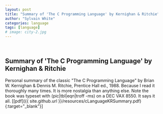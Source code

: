 ```yaml
---
layout: post
title: "Summary of 'The C Programming Language' by Kernighan & Ritchie"
author: "Sylvain White"
categories: language
tags: [language]
# image: city-2.jpg
---
```

<br/>

## Summary of 'The C Programming Language' by Kernighan & Ritchie

Personal summary of the classic "The C Programming Language" by Brian W. Kernighan & Dennis M. Ritchie, Prentice Hall ed., 1988. Because I read it thoroughly many times. It is more nostalgia than anything else. Note the book was typeset with (pic|tbl|eqn|troff -ms) on a DEC VAX 8550. It says it all.
[[pdf]({{ site.github.url }}/resources/cLanguageKRSummary.pdf){:target="_blank"}]
